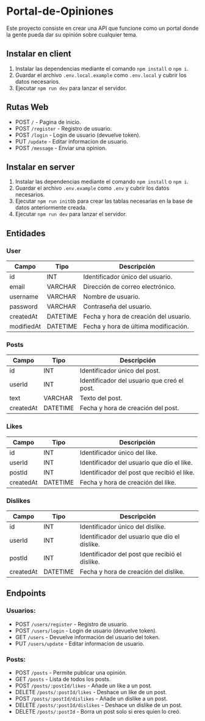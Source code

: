 # Portal-de-Opiniones

Este proyecto consiste en crear una API que funcione como un portal donde la gente pueda dar su opinión sobre cualquier tema.

## Instalar en client

1. Instalar las dependencias mediante el comando `npm install` o `npm i`.
2. Guardar el archivo `.env.local.example` como `.env.local` y cubrir los datos necesarios.
3. Ejecutar `npm run dev` para lanzar el servidor.

## Rutas Web

-   POST `/` - Pagina de inicio.
-   POST `/register` - Registro de usuario.
-   POST `/login` - Login de usuario (devuelve token).
-   PUT `/update` - Editar informacion de usuario.
-   POST `/message` - Enviar una opinion.


## Instalar en server

1. Instalar las dependencias mediante el comando `npm install` o `npm i`.
2. Guardar el archivo `.env.example` como `.env` y cubrir los datos necesarios.
3. Ejecutar `npm run initDb` para crear las tablas necesarias en la base de datos anteriormente creada.
4. Ejecutar `npm run dev` para lanzar el servidor.


## Entidades

### User

| Campo      | Tipo     | Descripción                           |
| ---------- | -------- | ------------------------------------- |
| id         | INT      | Identificador único del usuario.      |
| email      | VARCHAR  | Dirección de correo electrónico.      |
| username   | VARCHAR  | Nombre de usuario.                    |
| password   | VARCHAR  | Contraseña del usuario.               |
| createdAt  | DATETIME | Fecha y hora de creación del usuario. |
| modifiedAt | DATETIME | Fecha y hora de última modificación.  |

### Posts

| Campo     | Tipo     | Descripción                                   |
| --------- | -------- | --------------------------------------------  |
| id        | INT      | Identificador único del post.                 |
| userId    | INT      | Identificador del usuario que creó el post.   |
| text      | VARCHAR  | Texto del post.                               |
| createdAt | DATETIME | Fecha y hora de creación del post.            |

### Likes

| Campo     | Tipo     | Descripción                                   |
| --------- | -------- | --------------------------------------------  |
| id        | INT      | Identificador único del like.                 |
| userId    | INT      | Identificador del usuario que dio el like.    |
| postId    | INT      | Identificador del post que recibió el like.   |
| createdAt | DATETIME | Fecha y hora de creación del like.            |

### Dislikes

| Campo     | Tipo     | Descripción                                   |
| --------- | -------- | --------------------------------------------  |
| id        | INT      | Identificador único del dislike.              |
| userId    | INT      | Identificador del usuario que dio el dislike. |
| postId    | INT      | Identificador del post que recibió el dislike.|
| createdAt | DATETIME | Fecha y hora de creación del dislike.            |

## Endpoints

### Usuarios:

-   POST `/users/register` - Registro de usuario.
-   POST `/users/login` - Login de usuario (devuelve token).
-   GET `/users` - Devuelve información del usuario del token.
-   PUT `/users/update` - Editar informacion de usuario.

### Posts:

-   POST `/posts` - Permite publicar una opinión.
-   GET `/posts` - Lista de todos los posts.
-   POST `/posts/:postId/likes` - Añade un like a un post.
-   DELETE `/posts/:postId/likes` - Deshace un like de un post.
-   POST `/posts/:postId/dislikes` - Añade un dislike a un post.
-   DELETE `/posts/:postId/dislikes` - Deshace un dislike de un post.
-   DELETE `/posts/:postId` - Borra un post solo si eres quien lo creó.
